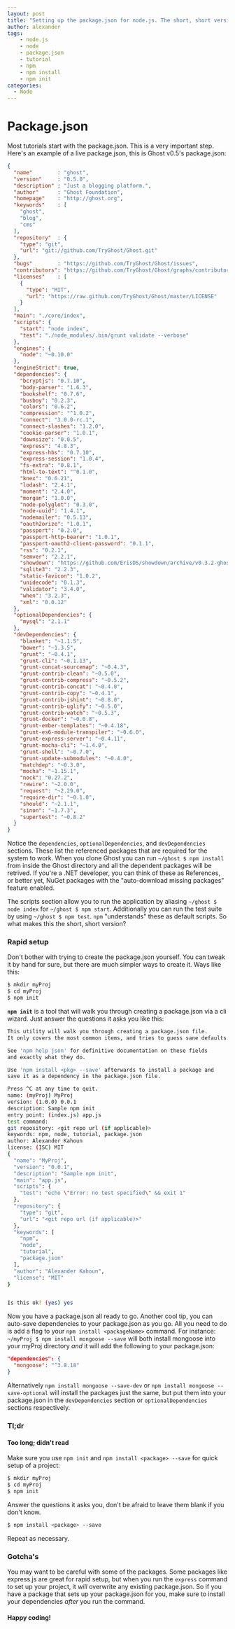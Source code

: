 ```yaml
---
layout: post
title: "Setting up the package.json for node.js. The short, short version"
author: alexander
tags:
    - node.js
    - node
    - package.json
    - tutorial
    - npm
    - npm install
    - npm init
categories:
  - Node
---
```


Package.json
=

Most tutorials start with the package.json. This is a very important step. Here's an example of a live package.json, this is Ghost v0.5's package.json:

```json
{
  "name"        : "ghost",
  "version"     : "0.5.0",
  "description" : "Just a blogging platform.",
  "author"      : "Ghost Foundation",
  "homepage"    : "http://ghost.org",
  "keywords"    : [
    "ghost",
    "blog",
    "cms"
  ],
  "repository"  : {
    "type": "git",
    "url": "git://github.com/TryGhost/Ghost.git"
  },
  "bugs"        : "https://github.com/TryGhost/Ghost/issues",
  "contributors": "https://github.com/TryGhost/Ghost/graphs/contributors",
  "licenses"    : [
    {
      "type": "MIT",
      "url": "https://raw.github.com/TryGhost/Ghost/master/LICENSE"
    }
  ],
  "main": "./core/index",
  "scripts": {
    "start": "node index",
    "test": "./node_modules/.bin/grunt validate --verbose"
  },
  "engines": {
    "node": "~0.10.0"
  },
  "engineStrict": true,
  "dependencies": {
    "bcryptjs": "0.7.10",
    "body-parser": "1.6.3",
    "bookshelf": "0.7.6",
    "busboy": "0.2.3",
    "colors": "0.6.2",
    "compression": "^1.0.2",
    "connect": "3.0.0-rc.1",
    "connect-slashes": "1.2.0",
    "cookie-parser": "1.0.1",
    "downsize": "0.0.5",
    "express": "4.8.3",
    "express-hbs": "0.7.10",
    "express-session": "1.0.4",
    "fs-extra": "0.8.1",
    "html-to-text": "^0.1.0",
    "knex": "0.6.21",
    "lodash": "2.4.1",
    "moment": "2.4.0",
    "morgan": "1.0.0",
    "node-polyglot": "0.3.0",
    "node-uuid": "1.4.1",
    "nodemailer": "0.5.13",
    "oauth2orize": "1.0.1",
    "passport": "0.2.0",
    "passport-http-bearer": "1.0.1",
    "passport-oauth2-client-password": "0.1.1",
    "rss": "0.2.1",
    "semver": "2.2.1",
    "showdown": "https://github.com/ErisDS/showdown/archive/v0.3.2-ghost.tar.gz",
    "sqlite3": "2.2.3",
    "static-favicon": "1.0.2",
    "unidecode": "0.1.3",
    "validator": "3.4.0",
    "when": "3.2.3",
    "xml": "0.0.12"
  },
  "optionalDependencies": {
    "mysql": "2.1.1"
  },
  "devDependencies": {
    "blanket": "~1.1.5",
    "bower": "~1.3.5",
    "grunt": "~0.4.1",
    "grunt-cli": "~0.1.13",
    "grunt-concat-sourcemap": "~0.4.3",
    "grunt-contrib-clean": "~0.5.0",
    "grunt-contrib-compress": "~0.5.2",
    "grunt-contrib-concat": "~0.4.0",
    "grunt-contrib-copy": "~0.4.1",
    "grunt-contrib-jshint": "~0.8.0",
    "grunt-contrib-uglify": "~0.5.0",
    "grunt-contrib-watch": "~0.5.3",
    "grunt-docker": "~0.0.8",
    "grunt-ember-templates": "~0.4.18",
    "grunt-es6-module-transpiler": "~0.6.0",
    "grunt-express-server": "~0.4.11",
    "grunt-mocha-cli": "~1.4.0",
    "grunt-shell": "~0.7.0",
    "grunt-update-submodules": "~0.4.0",
    "matchdep": "~0.3.0",
    "mocha": "~1.15.1",
    "nock": "0.27.2",
    "rewire": "~2.0.0",
    "request": "~2.29.0",
    "require-dir": "~0.1.0",
    "should": "~2.1.1",
    "sinon": "~1.7.3",
    "supertest": "~0.8.2"
  }
}
```

Notice the `dependencies`, `optionalDependencies`, and `devDependencies` sections. These list the referenced packages that are required for the system to work. When you clone Ghost you can run `~/ghost $ npm install` from inside the Ghost directory and all the dependent packages will be retrived. If you're a .NET developer, you can think of these as References, or better yet, NuGet packages with the "auto-download missing packages" feature enabled.

The scripts section allow you to run the application by aliasing `~/ghost $ node index` for `~/ghost $ npm start`. Additionally you can run the test suite by using `~/ghost $ npm test`. `npm` "understands" these as default scripts. So what makes this the short, short version?

### Rapid setup

Don't bother with trying to create the package.json yourself. You can tweak it by hand for sure, but there are much simpler ways to create it. Ways like this:

```sh
$ mkdir myProj
$ cd myProj
$ npm init
```

**`npm init`** is a tool that will walk you through creating a package.json via a cli wizard. Just answer the questions it asks you like this:

```sh
This utility will walk you through creating a package.json file.
It only covers the most common items, and tries to guess sane defaults.

See 'npm help json' for definitive documentation on these fields
and exactly what they do.

Use 'npm install <pkg> --save' afterwards to install a package and
save it as a dependency in the package.json file.

Press ^C at any time to quit.
name: (myProj) MyProj
version: (1.0.0) 0.0.1
description: Sample npm init
entry point: (index.js) app.js
test command:
git repository: <git repo url (if applicable)>
keywords: npm, node, tutorial, package.json
author: Alexander Kahoun
license: (ISC) MIT
{
  "name": "MyProj",
  "version": "0.0.1",
  "description": "Sample npm init",
  "main": "app.js",
  "scripts": {
    "test": "echo \"Error: no test specified\" && exit 1"
  },
  "repository": {
    "type": "git",
    "url": "<git repo url (if applicable)>"
  },
  "keywords": [
    "npm",
    "node",
    "tutorial",
    "package.json"
  ],
  "author": "Alexander Kahoun",
  "license": "MIT"
}


Is this ok? (yes) yes
```

Now you have a package.json all ready to go. Another cool tip, you can auto-save dependencies to your package.json as you go. All you need to do is add a flag to your `npm install <packageName>` command. For instance:
`~/myProj $ npm install mongoose --save`
will both install mongoose into your myProj directory *and* it will add the following to your package.json:

```json
"dependencies": {
  "mongoose": "^3.8.18"
}
```

Alternatively `npm install mongoose --save-dev` or `npm install mongoose --save-optional` will install the packages just the same, but put them into your package.json in the `devDependencies` section or `optionalDependencies` sections respectively.

### Tl;dr

#### Too long; didn't read

Make sure you use `npm init` and `npm install <package> --save` for quick setup of a project:

```sh
$ mkdir myProj
$ cd myProj
$ npm init
```

Answer the questions it asks you, don't be afraid to leave them blank if you don't know.

```sh
$ npm install <package> --save
```

Repeat as necessary.

### Gotcha's

You may want to be careful with some of the packages. Some packages like express.js are great for rapid setup, but when you run the `express` command to set up your project, it *will* overwrite any existing package.json. So if you have a package that sets up your package.json for you, make sure to install your dependencies *after* you run the command.

#### Happy coding!
